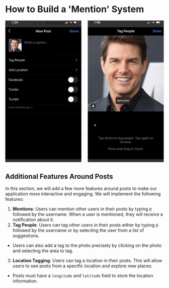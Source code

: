 # How to Build a 'Mention' System

<p align="center">
  <img src="../images/mentions.png" alt="mentions" width="600">
</p>

## Additional Features Around Posts

In this section, we will add a few more features around posts to make our application more interactive and engaging. We will implement the following features:

1. **Mentions**: Users can mention other users in their posts by typing `@` followed by the username. When a user is mentioned, they will receive a notification about it.
2. **Tag People**: Users can tag other users in their posts either by typing `@` followed by the username or by selecting the user from a list of suggestions.

- Users can also add a tag to the photo precisely by clicking on the photo and selecting the area to tag.

3. **Location Tagging**: Users can tag a location in their posts. This will allow users to see posts from a specific location and explore new places.

- Posts must have a `longitude` and `latitude` field to store the location information.
